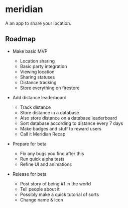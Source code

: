 # meridian

A an app to share your location.

## Roadmap

- Make basic MVP
  - Location sharing
  - Basic party integration
  - Viewing location
  - Sharing statuses
  - Distance tracking
  - Store everything on firestore

- Add distance leaderboard
  - Track distance
  - Store distance in a database
  - Also store distance on a database leaderboard
  - Sort database according to distance every 7 days
  - Make badges and stuff to reward users
  - Call it Meridian Recap

- Prepare for beta
  - Fix any bugs you find after this
  - Run quick alpha tests
  - Refine UI and animations

- Release for beta
  - Post story of being #1 in the world
  - Tell people about it
  - Possibly make a quick tutorial of sorts
  - Change name & icon